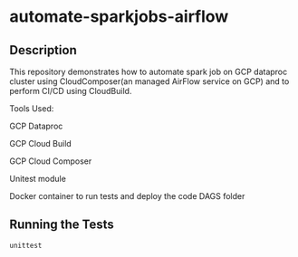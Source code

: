 # automate-sparkjobs-airflow
## Description
This repository demonstrates how to automate spark job on GCP dataproc cluster using CloudComposer(an managed AirFlow service on GCP) and to perform CI/CD using CloudBuild.

Tools Used:

GCP Dataproc

GCP Cloud Build

GCP Cloud Composer

Unitest module

Docker container to run tests and deploy the code DAGS folder

## Running the Tests
`unittest`
